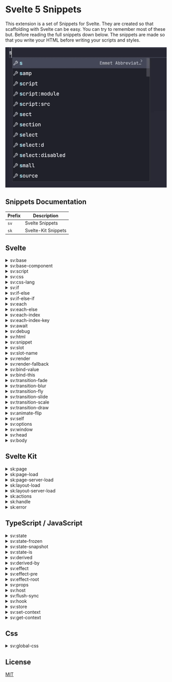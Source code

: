 # Svelte 5 Snippets

This extension is a set of Snippets for Svelte. They are created so that scaffolding with Svelte can be easy. You can try to remember most of these but. Before reading the full snippets down below. The snippets are made so that you write your HTML before writing your scripts and styles.

![Demo](images/demo.gif)

## Snippets Documentation

| Prefix | Description         |
| ------ | ------------------- |
| `sv`   | Svelte Snippets     |
| `sk`   | Svelte-Kit Snippets |

## Svelte

<details>
<summary>sv:base</summary>

```html
<script lang="ts">

</script>

<div>

</div>

<style>

</style>
```

</details>

<details>
<summary>sv:base-component</summary>

```html
<script lang="ts">
import type { Snippet } from 'svelte';

let { children }:{ children:Snippet } = $props();

</script>

<div>
  {@render children()}
</div>

<style>

</style>
```

</details>

<details>
<summary>sv:script</summary>

```html
<script lang="ts">

</script>
```

</details>

<details>
<summary>sv:css</summary>

```html
<style>

</style>
```

</details>

<details>
<summary>sv:css-lang</summary>

```html
<style lang="">

</style>
```

</details>

<details>
<summary>sv:if</summary>

```html
{#if }

{/if}
```

</details>

<details>
<summary>sv:if-else</summary>

```html
{#if }

{:else}

{/if}
```

</details>

<details>
<summary>sv:if-else-if</summary>

```
{#if }

{:else if }

{/if}
```

</details>

<details>
<summary>sv:each</summary>

```
{#each items as item}

{/each}
```

</details>

<details>
<summary>sv:each-else</summary>

```
{#each items as item}

{:else}

{/each}
```

</details>

<details>
<summary>sv:each-index</summary>

```
{#each items as item, i}

{/each}
```

</details>

<details>
<summary>sv:each-index-key</summary>

```
{#each items as item, i (item.id)}

{/each}
```

</details>

<details>
<summary>sv:await</summary>

```
{#await promise}

{:then value}

{:catch error}

{/await}
```

</details>

<details>
<summary>sv:debug</summary>

```
{@debug }
```

</details>

<details>
<summary>sv:html</summary>

```
{@html }
```

</details>

<details>
<summary>sv:snippet</summary>

```
{#snippet fc(value)}

{/snippet}
```

</details>

<details>
<summary>sv:slot</summary>

```
<slot></slot>
```

</details>

<details>
<summary>sv:slot-name</summary>

```
<slot name=""></slot>
```

</details>

<details>
<summary>sv:render</summary>

```
{@render }
```

</details>

<details>
<summary>sv:render-fallback</summary>

```
{#if children}
	{@render children()}
{:else}
	<span>default</span>
{/if}
```

</details>

<details>
<summary>sv:bind-value</summary>

```
bind:value={}
```

</details>

<details>
<summary>sv:bind-this</summary>

```
bind:this={}
```

</details>

<details>
<summary>sv:transition-fade</summary>

```
transition:fade="{{delay: 250, duration: 300}}"
```

</details>

<details>
<summary>sv:transition-blur</summary>

```
transition:blur="{{amount: 10}}"
```

</details>

<details>
<summary>sv:transition-fly</summary>

```
transition:fly="{{delay: 250, duration: 300, x: 100, y: 500, opacity: 0.5, easing: quintOut}}"
```

</details>

<details>
<summary>sv:transition-slide</summary>

```
transition:slide="{{delay: 250, duration: 300, easing: quintOut }}"
```

</details>

<details>
<summary>sv:transition-scale</summary>

```
transition:scale="{{duration: 500, delay: 500, opacity: 0.5, start: 0.5, easing: quintOut}}"
```

</details>

<details>
<summary>sv:transition-draw</summary>

```
transition:draw="{{duration: 5000, delay: 500, easing: quintOut}}"
```

</details>

<details>
<summary>sv:animate-flip</summary>

```
animate:flip="{{delay: 250, duration: 250}}"
```

</details>

<details>
<summary>sv:self</summary>

```
<sv:self></sv:self>
```

</details>

<details>
<summary>sv:options</summary>

```
<svelte:options />
```

</details>

<details>
<summary>sv:window</summary>

```
<svelte:window  />
```

</details>

<details>
<summary>sv:head</summary>

```
<svelte:head>

</svelte:head>
```

</details>

<details>
<summary>sv:body</summary>

```
<svelte:body  />
```

</details>

## Svelte Kit

<details>
<summary>sk:page</summary>

```html
<script lang="ts">
	import type { PageData } from './$types';

	export let data: PageData;

</script>
```

</details>

<details>
<summary>sk:page-load</summary>

```ts
import type { PageLoad } from "./$types";

export const load: PageLoad = async (event) => {
  return {};
};
```

</details>

<details>
<summary>sk:page-server-load</summary>

```ts
import type { PageServerLoad } from "./$types";

export const load: PageServerLoad = async (event) => {
  return {};
};
```

</details>

<details>
<summary>sk:layout-load</summary>

```ts
import type { LayoutLoad } from "./$types";

export const load: LayoutLoad = async (event) => {
  return {};
};
```

</details>

<details>
<summary>sk:layout-server-load</summary>

```ts
import type { LayoutServerLoad } from "./$types";

export const load: LayoutServerLoad = async (event) => {
  return {};
};
```

</details>

<details>
<summary>sk:actions</summary>

```ts
import { Actions } from './$types';

export const actions: Actions = {
	 async default({  }) {

	 }
};
```

</details>

<details>
<summary>sk:handle</summary>

```ts
import type { Handle } from "./$types";

export const handle: Handle = async ({ event, resolve }) => {
  const response = await resolve(event);
  return response;
};
```

</details>

<details>
<summary>sk:error</summary>

```ts
error(404, {
	message:"Not found"
});
```

</details>

## TypeScript / JavaScript

<details>
<summary>sv:state</summary>

```ts
let state = $state();
```

</details>

<details>
<summary>sv:state-frozen</summary>

```ts
let state = $state.frozen();
```

</details>

<details>
<summary>sv:state-snapshot</summary>

```ts
$state.snapshot();
```

</details>

<details>
<summary>sv:state-is</summary>

```ts
$state.is(, )
```

</details>

<details>
<summary>sv:derived</summary>

```ts
let value = $derived();
```

</details>

<details>
<summary>sv:derived-by</summary>

```ts
let value = $derived.by(() => {});
```

</details>

<details>
<summary>sv:effect</summary>

```ts
$effect(() => {});
```

</details>

<details>
<summary>sv:effect-pre</summary>

```ts
$effect.pre(() => {});
```

</details>

<details>
<summary>sv:effect-root</summary>

```ts
const cleanup = $effect.root(() => {
  $effect(() => {});

  return () => {};
});
```

</details>

<details>
<summary>sv:props</summary>

```ts
let {} = $props();
```

</details>

<details>
<summary>sv:host</summary>

```ts
$host().dispatchEvent();
```

</details>

<details>
<summary>sv:flush-sync</summary>

```ts
flushSync(() => {});
```

</details>

<details>
<summary>sv:hook</summary>

```ts
export function useCounter() {
  let count = $state(0);

  function increment() {
    count += 1;
  }

  return {
    get count() {
      return count;
    },
    increment,
  };
}
```

</details>

<details>
<summary>sv:store</summary>

```ts
import { writable } from "svelte/store";

export function createCounter() {
  const { subscribe, update } = writable(0);

  function increment() {
    update((count) => count + 1);
  }

  return {
    subscribe,
    increment,
  };
}
```

</details>

<details>
<summary>sv:set-context</summary>

```ts
setContext("");
```

</details>

<details>
<summary>sv:get-context</summary>

```ts
const context = getContext();
```

</details>

## Css

<details>
<summary>sv:global-css</summary>

```css
:global() {

}
```

</details>

## License

[MIT](license)
